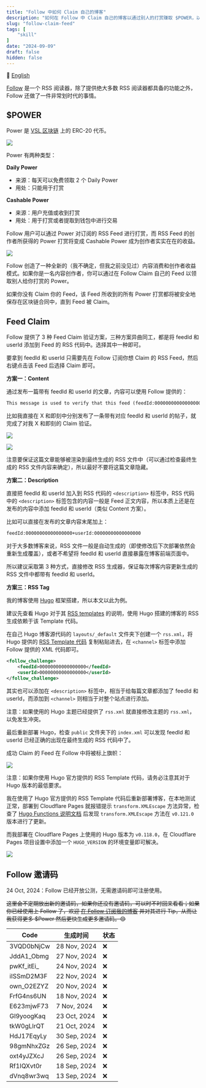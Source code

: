 ```yaml
---
title: "Follow 中如何 Claim 自己的博客"
description: "如何在 Follow 中 Claim 自己的博客以通过别人的打赏赚取 $POWER，以 Hugo 框架部署的静态博客为例。"
slug: "follow-claim-feed"
tags: [
    "skill"
]
date: "2024-09-09"
draft: false
hidden: false
---
```


🔄 [English](/p/follow-claim-feed-en/)

[Follow](https://github.com/RSSNext/Follow) 是一个 RSS 阅读器，除了提供绝大多数 RSS 阅读器都具备的功能之外，Follow 还做了一件非常划时代的事情。

## $POWER

Power 是 [VSL 区块链](https://scan.rss3.io/token/0xE06Af68F0c9e819513a6CD083EF6848E76C28CD8) 上的 ERC-20 代币。

![](image.png)

Power 有两种类型：

**Daily Power**

- 来源：每天可以免费领取 2 个 Daily Power
- 用处：只能用于打赏

**Cashable Power**

- 来源：用户充值或收到打赏
- 用处：用于打赏或者提取到钱包中进行交易


Follow 用户可以通过 Power 对订阅的 RSS Feed 进行打赏，而 RSS Feed 的创作者所获得的 Power 打赏将变成 Cashable Power 成为创作者实实在在的收益。

![](image-1.png)

Follow 创造了一种全新的（我不确定，但我之前没见过）内容消费和创作者收益模式。如果你是一名内容创作者，你可以通过在 Follow Claim 自己的 Feed 以领取别人给你打赏的 Power。

如果你没有 Claim 你的 Feed，该 Feed 所收到的所有 Power 打赏都将被安全地保存在区块链合同中，直到 Feed 被 Claim。

## Feed Claim

Follow 提供了 3 种 Feed Claim 验证方案，三种方案异曲同工，都是将 feedId 和 userId 添加到 Feed 的 RSS 代码中。选择其中一种即可。

要拿到 feedId 和 userId 只需要先在 Follow 订阅你想 Claim 的 RSS Feed，然后右键点击该 Feed 后选择 Claim 即可。

**方案一：Content**

通过发布一篇带有 feedId 和 userId 的文章，内容可以使用 Follow 提供的：

```markdown
This message is used to verify that this feed (feedId:00000000000000000) belongs to me (userId:00000000000000000). Join me in enjoying RSS on the next generation information browser https://follow.is.
```

比如我直接在 X 和即刻中分别发布了一条带有对应 feedId 和 userId 的帖子，就完成了对我 X 和即刻的 Claim 验证。

![](image-3.png)

![](image-5.png)

注意要保证这篇文章能够被渲染到最终生成的 RSS 文件中（可以通过检查最终生成的 RSS 文件内容来确定），所以最好不要将这篇文章隐藏。

**方案二：Description**

直接把 feedId 和 userId 加入到 RSS 代码的 `<description>` 标签中，RSS 代码中的 `<description>` 标签包含的内容一般是 Feed 正文内容，所以本质上还是在发布的内容中添加 feedId 和 userId（类似 Content 方案）。

比如可以直接在发布的文章内容末尾加上：

```markdown
feedId:00000000000000000+userId:00000000000000000
```

对于大多数博客来说，RSS 文件一般是自动生成的（即使修改后下次部署依然会重新生成覆盖），或者不希望将 feedId 和 userId 直接暴露在博客前端页面中。

所以建议采取第 3 种方式，直接修改 RSS 生成器，保证每次博客内容更新生成的 RSS 文件中都带有 feedId 和 userId。

**方案三：RSS Tag**

我的博客使用 [Hugo](https://gohugo.io/) 框架搭建，所以本文以此为例。

建议先查看 Hugo 对于其 [RSS templates](https://gohugo.io/templates/rss/) 的说明，使用 Hugo 搭建的博客的 RSS 生成依赖于该 Template 代码。

在自己 Hugo 博客源代码的 `layouts/_default` 文件夹下创建一个 `rss.xml`，将 Hugo 提供的 [RSS Template 代码](https://github.com/gohugoio/hugo/blob/master/tpl/tplimpl/embedded/templates/_default/rss.xml) 复制粘贴进去，在 `<channel>` 标签中添加 Follow 提供的 XML 代码即可。

```xml
<follow_challenge>
    <feedId>00000000000000000</feedId>
    <userId>00000000000000000</userId>
</follow_challenge>
```

其实也可以添加在 `<description>` 标签中，相当于给每篇文章都添加了 feedId 和 userId，而添加到 `<channel>` 则相当于对整个站点进行添加。

注意：如果使用的 Hugo 主题已经提供了 `rss.xml` 就直接修改主题的 `rss.xml`，以免发生冲突。

最后重新部署 Hugo，检查 `public` 文件夹下的 `index.xml` 可以发现 feedId 和 userId 已经正确的出现在最终生成的 RSS 代码中了。

成功 Claim 的 Feed 在 Follow 中将被标上旗帜：

![](image-4.png)

注意：如果你使用 Hugo 官方提供的 RSS Template 代码，请务必注意其对于 Hugo 版本的最低要求。

我在使用了 Hugo 官方提供的 RSS Template 代码后重新部署博客，在本地测试正常，部署到 Cloudflare Pages 就报错提示 `transform.XMLEscape` 方法异常，检查了 [Hugo Functions 说明文档](https://gohugo.io/functions/) 后发现 `transform.XMLEscape` 方法在 `v0.121.0` 版本进行了更新。

而我部署在 Cloudflare Pages 上使用的 Hugo 版本为 `v0.118.0`，在 Cloudflare Pages 项目设置中添加一个 `HUGO_VERSION` 的环境变量即可解决。

![](image-2.png)

## Follow 邀请码

24 Oct, 2024：Follow 已经开放公测，无需邀请码即可注册使用。

~~这里会不定期放出新的邀请码，如果你还没有邀请码，可以时不时回来看看；如果你已经使用上 Follow 了，欢迎 [在 Follow 订阅我的博客](https://app.follow.is/list/60574567261826048) 并对其进行 Tip，从而让我获得更多 $Power 然后更快生成更多邀请码。😊~~

| **Code** | **生成时间** | **状态** |
| - | -  | - |
| 3VQD0bNjCw | 28 Nov, 2024 | ❌ |
| JddA1_Obmg | 27 Nov, 2024 | ❌ |
| pwKf_itEi_ | 24 Nov, 2024 | ❌ |
| iISSmD2M3F | 22 Nov, 2024 | ❌ |
| own_O2EZYZ | 20 Nov, 2024 | ❌ |
| FrfG4ns6UN | 18 Nov, 2024 | ❌ |
| E623mjwF73 | 7 Nov, 2024 | ❌ |
| GI9yoogKaq | 23 Oct, 2024 | ❌ |
| tkW0gLlrQT | 21 Oct, 2024 | ❌ |
| HdJ17EqyLy | 30 Sep, 2024 | ❌ |
| 98gmNhxZGz | 26 Sep, 2024 | ❌ |
| oxt4yJZXcJ | 26 Sep, 2024 | ❌ |
| Rf1IQXvt0r | 18 Sep, 2024 | ❌ |
| dVnq8wr3wq | 13 Sep, 2024 | ❌ |